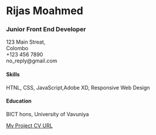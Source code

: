 <html> 
  <h1> Rijas Moahmed</h1>
  <h3> Junior Front End Developer</h3>
  <p> 123 Main Streat, <br> Colombo <br> +123 456 7890 <br> no_reply@gmail.com </p>
  <h4> Skills</h4>
  <p> HTNL, CSS, JavaScript,Adobe XD, Responsive Web Design</p>
  <h4> Education</h4>
  <p> BICT hons, University of Vavuniya</p>
  <a href="https://github.com/RijasAR/CV/edit/main/README.md"> My Project CV URL</a>
</html>
